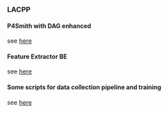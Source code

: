 ### LACPP

#### P4Smith with DAG enhanced
see [here](./backends/p4tools/modules/smith/common/skeleton/)

#### Feature Extractor BE
see [here](./backends/feature_extract/)

#### Some scripts for data collection pipeline and training
see [here](./backends/p4tools/modules/smith/scripts/)
